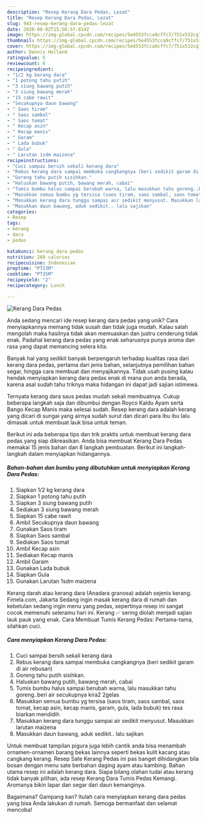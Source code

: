 ```yaml
---
description: "Resep Kerang Dara Pedas, Lezat"
title: "Resep Kerang Dara Pedas, Lezat"
slug: 943-resep-kerang-dara-pedas-lezat
date: 2020-08-02T15:56:57.814Z
image: https://img-global.cpcdn.com/recipes/5e4553fcca9cffc7/751x532cq70/kerang-dara-pedas-foto-resep-utama.jpg
thumbnail: https://img-global.cpcdn.com/recipes/5e4553fcca9cffc7/751x532cq70/kerang-dara-pedas-foto-resep-utama.jpg
cover: https://img-global.cpcdn.com/recipes/5e4553fcca9cffc7/751x532cq70/kerang-dara-pedas-foto-resep-utama.jpg
author: Dennis Holland
ratingvalue: 5
reviewcount: 6
recipeingredient:
- "1/2 kg kerang dara"
- "1 potong tahu putih"
- "3 siung bawang putih"
- "3 siung bawang merah"
- "15 cabe rawit"
- "Secukupnya daun bawang"
- " Saos tiram"
- " Saos sambal"
- " Saos tomat"
- " Kecap asin"
- " Kecap manis"
- " Garam"
- " Lada bubuk"
- " Gula"
- " Larutan 1sdm maizena"
recipeinstructions:
- "Cuci sampai bersih sekali kerang dara"
- "Rebus kerang dara sampai membuka cangkangnya (beri sedikit garam di air rebusan)"
- "Goreng tahu putih sisihkan."
- "Haluskan bawang putih, bawang merah, cabai"
- "Tumis bumbu halus sampai berubah warna, lalu masukkan tahu goreng..beri air secukupnya kira2 2gelas"
- "Masukkan semua bumbu yg tersisa (saos tiram, saos sambal, saos tomat, kecap asin, kecap manis, garam, gula, lada bubuk) tes rasa biarkan mendidih"
- "Masukkan kerang dara tunggu sampai air sedikit menyusut. Masukkan larutan maizena"
- "Masukkan daun bawang, aduk sedikit.. lalu sajikan"
categories:
- Resep
tags:
- kerang
- dara
- pedas

katakunci: kerang dara pedas 
nutrition: 269 calories
recipecuisine: Indonesian
preptime: "PT23M"
cooktime: "PT35M"
recipeyield: "2"
recipecategory: Lunch

---
```



![Kerang Dara Pedas](https://img-global.cpcdn.com/recipes/5e4553fcca9cffc7/751x532cq70/kerang-dara-pedas-foto-resep-utama.jpg)

Anda sedang mencari ide resep kerang dara pedas yang unik? Cara menyiapkannya memang tidak susah dan tidak juga mudah. Kalau salah mengolah maka hasilnya tidak akan memuaskan dan justru cenderung tidak enak. Padahal kerang dara pedas yang enak seharusnya punya aroma dan rasa yang dapat memancing selera kita.

Banyak hal yang sedikit banyak berpengaruh terhadap kualitas rasa dari kerang dara pedas, pertama dari jenis bahan, selanjutnya pemilihan bahan segar, hingga cara membuat dan menyajikannya. Tidak usah pusing kalau hendak menyiapkan kerang dara pedas enak di mana pun anda berada, karena asal sudah tahu triknya maka hidangan ini dapat jadi sajian istimewa.

Ternyata kerang dara saus pedas mudah sekali membuatnya. Cukup beberapa langkah saja dan dibumbui dengan Royco Kaldu Ayam serta Bango Kecap Manis maka selesai sudah. Resep kerang dara adalah kerang yang dicari di sungai yang airnya sudah surut dan dicari para ibu ibu lalu dimasak untuk membuat lauk bisa untuk teman.


Berikut ini ada beberapa tips dan trik praktis untuk membuat kerang dara pedas yang siap dikreasikan. Anda bisa membuat Kerang Dara Pedas memakai 15 jenis bahan dan 8 langkah pembuatan. Berikut ini langkah-langkah dalam menyiapkan hidangannya.

<!--inarticleads1-->

##### Bahan-bahan dan bumbu yang dibutuhkan untuk menyiapkan Kerang Dara Pedas:

1. Siapkan 1/2 kg kerang dara
1. Siapkan 1 potong tahu putih
1. Siapkan 3 siung bawang putih
1. Sediakan 3 siung bawang merah
1. Siapkan 15 cabe rawit
1. Ambil Secukupnya daun bawang
1. Gunakan  Saos tiram
1. Siapkan  Saos sambal
1. Sediakan  Saos tomat
1. Ambil  Kecap asin
1. Sediakan  Kecap manis
1. Ambil  Garam
1. Gunakan  Lada bubuk
1. Siapkan  Gula
1. Gunakan  Larutan 1sdm maizena


Kerang darah atau kerang dara (Anadara granosa) adalah sejenis kerang. Fimela.com, Jakarta Sedang ingin masak kerang dara di rumah dan kebetulan sedang ingin menu yang pedas, sepertinya resep ini sangat cocok memenuhi seleramu hari ini. Kerang ✅ sering diolah menjadi sajian lauk pauk yang enak. Cara Membuat Tumis Kerang Pedas: Pertama-tama, silahkan cuci. 

<!--inarticleads2-->

##### Cara menyiapkan Kerang Dara Pedas:

1. Cuci sampai bersih sekali kerang dara
1. Rebus kerang dara sampai membuka cangkangnya (beri sedikit garam di air rebusan)
1. Goreng tahu putih sisihkan.
1. Haluskan bawang putih, bawang merah, cabai
1. Tumis bumbu halus sampai berubah warna, lalu masukkan tahu goreng..beri air secukupnya kira2 2gelas
1. Masukkan semua bumbu yg tersisa (saos tiram, saos sambal, saos tomat, kecap asin, kecap manis, garam, gula, lada bubuk) tes rasa biarkan mendidih
1. Masukkan kerang dara tunggu sampai air sedikit menyusut. Masukkan larutan maizena
1. Masukkan daun bawang, aduk sedikit.. lalu sajikan


Untuk membuat tampilan pigura juga lebih cantik anda bisa menambah ornamen-ornamen barang bekas lainnya seperti bekas kulit kacang atau cangkang kerang. Resep Sate Kerang Pedas ini pas banget dihidangkan bila bosan dengan menu sate berbahan daging ayam atau kambing. Bahan utama resep ini adalah kerang dara. Siapa bilang olahan tudai atau kerang tidak banyak pilihan, ada resep Kerang Dara Tumis Pedas Kemangi. Aromanya bikin lapar dan segar dari daun kemanginya. 

Bagaimana? Gampang kan? Itulah cara menyiapkan kerang dara pedas yang bisa Anda lakukan di rumah. Semoga bermanfaat dan selamat mencoba!
